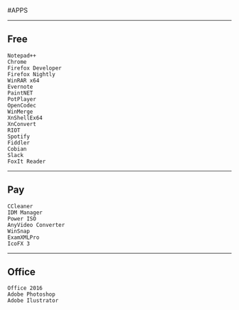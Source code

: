 #APPS

----
Free
---

    Notepad++
    Chrome
    Firefox Developer
    Firefox Nightly
    WinRAR x64
    Evernote
    PaintNET
    PotPlayer
    OpenCodec
    WinMerge
    XnShellEx64
    XnConvert
    RIOT
    Spotify
    Fiddler
    Cobian
    Slack
    FoxIt Reader

----
Pay
---

    CCleaner
    IDM Manager
    Power ISO
    AnyVideo Converter
    WinSnap
    ExamXMLPro
    IcoFX 3
	
----
Office
---

    Office 2016
    Adobe Photoshop
    Adobe Ilustrator
